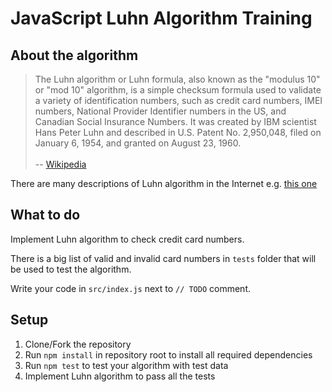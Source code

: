 # JavaScript Luhn Algorithm Training

## About the algorithm

> The Luhn algorithm or Luhn formula, also known as the "modulus 10" or "mod 10" algorithm, is a simple checksum formula used to validate a variety of identification numbers, such as credit card numbers, IMEI numbers, National Provider Identifier numbers in the US, and Canadian Social Insurance Numbers. It was created by IBM scientist Hans Peter Luhn and described in U.S. Patent No. 2,950,048, filed on January 6, 1954, and granted on August 23, 1960.
><br><br>
> -- [Wikipedia](https://en.wikipedia.org/wiki/Luhn_algorithm)

There are many descriptions of Luhn algorithm in the Internet e.g. [this one](https://www.rosettacode.org/wiki/Luhn_test_of_credit_card_numbers)

## What to do

Implement Luhn algorithm to check credit card numbers.

There is a big list of valid and invalid card numbers in `tests` folder that will be used to test the algorithm.

Write your code in `src/index.js` next to `// TODO` comment.

## Setup

1. Clone/Fork the repository
2. Run `npm install` in repository root to install all required dependencies
3. Run `npm test` to test your algorithm with test data
4. Implement Luhn algorithm to pass all the tests

